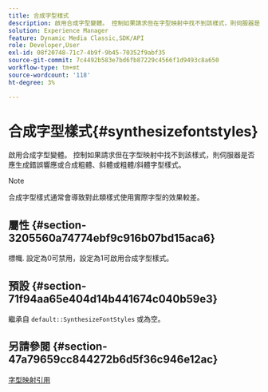 ```yaml
---
title: 合成字型樣式
description: 啟用合成字型變體。 控制如果請求但在字型映射中找不到該樣式，則伺服器是否應生成錯誤響應或合成粗體、斜體或粗體/斜體字型樣式。
solution: Experience Manager
feature: Dynamic Media Classic,SDK/API
role: Developer,User
exl-id: 08f20748-71c7-4b9f-9b45-70352f9abf35
source-git-commit: 7c4492b583e7bd6fb87229c4566f1d9493c8a650
workflow-type: tm+mt
source-wordcount: '118'
ht-degree: 3%

---
```


# 合成字型樣式{#synthesizefontstyles}

啟用合成字型變體。 控制如果請求但在字型映射中找不到該樣式，則伺服器是否應生成錯誤響應或合成粗體、斜體或粗體/斜體字型樣式。

>[!NOTE]
>
>合成字型樣式通常會導致對此類樣式使用實際字型的效果較差。

## 屬性 {#section-3205560a74774ebf9c916b07bd15aca6}

標幟. 設定為0可禁用，設定為1可啟用合成字型樣式。

## 預設 {#section-71f94aa65e404d14b441674c040b59e3}

繼承自 `default::SynthesizeFontStyles` 或為空。

## 另請參閱 {#section-47a79659cc844272b6d5f36c946e12ac}

[字型映射引用](../../../../../is-api/image-catalog/image-serving-api-ref/c-image-catalog-reference/c-font-map-reference/c-font-map-reference.md#concept-f81f319d03c646c5a8ef87b3277dd37d)
